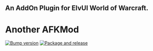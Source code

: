 ## An AddOn Plugin for ElvUI World of Warcraft.

# Another AFKMod

[![Bump version](https://github.com/NLshaen/ElvUI_AFKMod/actions/workflows/bump_version.yml/badge.svg)](https://github.com/NLshaen/ElvUI_AFKMod/actions/workflows/bump_version.yml)
[![Package and release](https://github.com/NLshaen/ElvUI_AFKMod/actions/workflows/release.yml/badge.svg)](https://github.com/NLshaen/ElvUI_AFKMod/actions/workflows/release.yml)